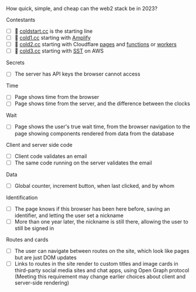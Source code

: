 
How quick, simple, and cheap can the web2 stack be in 2023?

Contestants
- [ ] 🍺 [coldstart.cc](https://coldstart.cc/) is the starting line
- [ ] 🍺 [cold1.cc](https://cold1.cc/) starting with [Amplify](https://aws.amazon.com/amplify/)
- [ ] 🍺 [cold2.cc](https://cold2.cc/) starting with Cloudflare [pages](https://developers.cloudflare.com/pages/) and [functions](https://developers.cloudflare.com/pages/platform/functions/get-started/) or [workers](https://developers.cloudflare.com/workers/)
- [ ] 🍺 [cold3.cc](https://cold3.cc/) starting with [SST](https://sst.dev/) on AWS

Secrets
- [ ] The server has API keys the browser cannot access

Time
- [ ] Page shows time from the browser
- [ ] Page shows time from the server, and the difference between the clocks

Wait
- [ ] Page shows the user's true wait time, from the browser navigation to the page showing components rendered from data from the database

Client and server side code
- [ ] Client code validates an email
- [ ] The same code running on the server validates the email

Data
- [ ] Global counter, increment button, when last clicked, and by whom

Identification
- [ ] The page knows if this browser has been here before, saving an identifier, and letting the user set a nickname
- [ ] More than one year later, the nickname is still there, allowing the user to still be signed in

Routes and cards
- [ ] The user can navigate between routes on the site, which look like pages but are just DOM updates
- [ ] Links to routes in the site render to custom titles and image cards in third-party social media sites and chat apps, using Open Graph protocol (Meeting this requirement may change earlier choices about client and server-side rendering)
